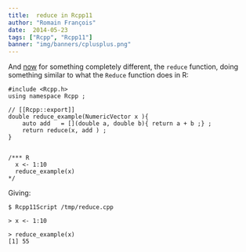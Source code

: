```yaml
---
title:  reduce in Rcpp11
author: "Romain François"
date:  2014-05-23
tags: ["Rcpp", "Rcpp11"]
banner: "img/banners/cplusplus.png"
---
```


And <a href="https://github.com/Rcpp11/Rcpp11/commit/047e961f1e205b51a8e4f1766f8da3eb6ae07de8">now</a> for something completely different, the <code>reduce</code> function, doing something similar to what the <code>Reduce</code> function does in R: 

```
#include <Rcpp.h>
using namespace Rcpp ;

// [[Rcpp::export]]
double reduce_example(NumericVector x ){  
    auto add   = [](double a, double b){ return a + b ;} ;
    return reduce(x, add ) ;
}


/*** R
  x <- 1:10
  reduce_example(x)
*/
```

Giving: 

```
$ Rcpp11Script /tmp/reduce.cpp

> x <- 1:10

> reduce_example(x)
[1] 55
```

